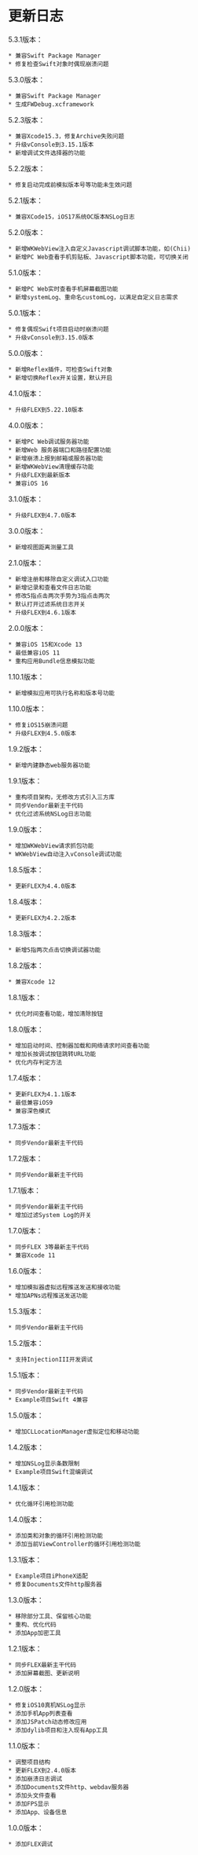 # 更新日志

5.3.1版本：

    * 兼容Swift Package Manager
    * 修复检查Swift对象时偶现崩溃问题

5.3.0版本：

    * 兼容Swift Package Manager
    * 生成FWDebug.xcframework

5.2.3版本：

    * 兼容Xcode15.3，修复Archive失败问题
    * 升级vConsole到3.15.1版本
    * 新增调试文件选择器的功能

5.2.2版本：

    * 修复启动完成前模拟版本号等功能未生效问题

5.2.1版本：

    * 兼容XCode15，iOS17系统OC版本NSLog日志

5.2.0版本：

    * 新增WKWebView注入自定义Javascript调试脚本功能，如(Chii)
    * 新增PC Web查看手机剪贴板、Javascript脚本功能，可切换关闭

5.1.0版本：

    * 新增PC Web实时查看手机屏幕截图功能
    * 新增systemLog、重命名customLog，以满足自定义日志需求

5.0.1版本：

    * 修复偶现Swift项目启动时崩溃问题
    * 升级vConsole到3.15.0版本

5.0.0版本：

    * 新增Reflex插件，可检查Swift对象
    * 新增切换Reflex开关设置，默认开启

4.1.0版本：

    * 升级FLEX到5.22.10版本
    
4.0.0版本：

    * 新增PC Web调试服务器功能
    * 新增Web 服务器端口和路径配置功能
    * 新增崩溃上报到邮箱或服务器功能
    * 新增WKWebView清理缓存功能
    * 升级FLEX到最新版本
    * 兼容iOS 16

3.1.0版本：

    * 升级FLEX到4.7.0版本

3.0.0版本：

	* 新增视图距离测量工具

2.1.0版本：

	* 新增注册和移除自定义调试入口功能
	* 新增记录和查看文件日志功能
	* 修改5指点击两次手势为3指点击两次
	* 默认打开过滤系统日志开关
	* 升级FLEX到4.6.1版本

2.0.0版本：

	* 兼容iOS 15和Xcode 13
	* 最低兼容iOS 11
	* 重构应用Bundle信息模拟功能

1.10.1版本：

	* 新增模拟应用可执行名称和版本号功能

1.10.0版本：

	* 修复iOS15崩溃问题
	* 升级FLEX到4.5.0版本

1.9.2版本：

	* 新增内建静态web服务器功能

1.9.1版本：

	* 重构项目架构，无修改方式引入三方库
	* 同步Vendor最新主干代码
	* 优化过滤系统NSLog日志功能

1.9.0版本：

	* 增加WKWebView请求抓包功能
	* WKWebView自动注入vConsole调试功能

1.8.5版本：

	* 更新FLEX为4.4.0版本

1.8.4版本：

	* 更新FLEX为4.2.2版本

1.8.3版本：

	* 新增5指两次点击切换调试器功能

1.8.2版本：

	* 兼容Xcode 12

1.8.1版本：

	* 优化时间查看功能，增加清除按钮

1.8.0版本：

	* 增加启动时间、控制器加载和网络请求时间查看功能
	* 增加长按调试按钮跳转URL功能
	* 优化内存判定方法

1.7.4版本：

	* 更新FLEX为4.1.1版本
	* 最低兼容iOS9
	* 兼容深色模式

1.7.3版本：

	* 同步Vendor最新主干代码

1.7.2版本：

	* 同步Vendor最新主干代码

1.7.1版本：

	* 同步Vendor最新主干代码
	* 增加过滤System Log的开关

1.7.0版本：

	* 同步FLEX 3等最新主干代码
	* 兼容Xcode 11

1.6.0版本：

	* 增加模拟器虚拟远程推送发送和接收功能
	* 增加APNs远程推送发送功能

1.5.3版本：

	* 同步Vendor最新主干代码

1.5.2版本：

	* 支持InjectionIII开发调试

1.5.1版本：

	* 同步Vendor最新主干代码
	* Example项目Swift 4兼容

1.5.0版本：

	* 增加CLLocationManager虚拟定位和移动功能

1.4.2版本：

	* 增加NSLog显示条数限制
	* Example项目Swift混编调试

1.4.1版本：

	* 优化循环引用检测功能

1.4.0版本：

	* 添加类和对象的循环引用检测功能
	* 添加当前ViewController的循环引用检测功能

1.3.1版本：

	* Example项目iPhoneX适配
	* 修复Documents文件http服务器

1.3.0版本：

	* 移除部分工具、保留核心功能
	* 重构、优化代码
	* 添加App加密工具

1.2.1版本：

	* 同步FLEX最新主干代码
	* 添加屏幕截图、更新说明

1.2.0版本：

	* 修复iOS10真机NSLog显示
	* 添加手机App列表查看
	* 添加JSPatch动态修改应用
	* 添加dylib项目和注入现有App工具

1.1.0版本：

	* 调整项目结构
	* 更新FLEX到2.4.0版本
	* 添加崩溃日志调试
	* 添加Documents文件http、webdav服务器
	* 添加头文件查看
	* 添加FPS显示
	* 添加App、设备信息

1.0.0版本：

	* 添加FLEX调试

